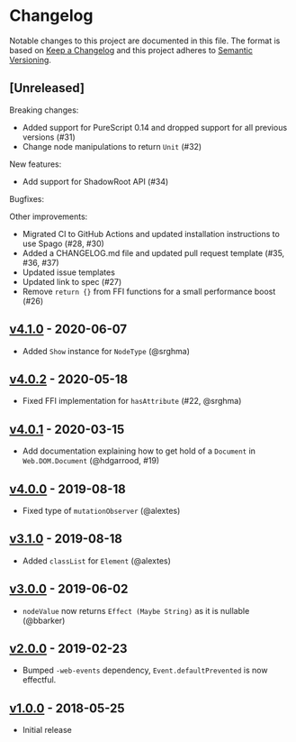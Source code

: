 # Changelog

Notable changes to this project are documented in this file. The format is based on [Keep a Changelog](https://keepachangelog.com/en/1.0.0/) and this project adheres to [Semantic Versioning](https://semver.org/spec/v2.0.0.html).

## [Unreleased]

Breaking changes:
- Added support for PureScript 0.14 and dropped support for all previous versions (#31)
- Change node manipulations to return `Unit` (#32)

New features:
- Add support for ShadowRoot API (#34)

Bugfixes:

Other improvements:
- Migrated CI to GitHub Actions and updated installation instructions to use Spago (#28, #30)
- Added a CHANGELOG.md file and updated pull request template (#35, #36, #37)
- Updated issue templates
- Updated link to spec (#27)
- Remove `return {}` from FFI functions for a small performance boost (#26)

## [v4.1.0](https://github.com/purescript-web/purescript-web-dom/releases/tag/v4.1.0) - 2020-06-07

- Added `Show` instance for `NodeType` (@srghma)

## [v4.0.2](https://github.com/purescript-web/purescript-web-dom/releases/tag/v4.0.2) - 2020-05-18

- Fixed FFI implementation for `hasAttribute` (#22, @srghma)

## [v4.0.1](https://github.com/purescript-web/purescript-web-dom/releases/tag/v4.0.1) - 2020-03-15

- Add documentation explaining how to get hold of a `Document` in `Web.DOM.Document` (@hdgarrood, #19)

## [v4.0.0](https://github.com/purescript-web/purescript-web-dom/releases/tag/v4.0.0) - 2019-08-18

- Fixed type of `mutationObserver` (@alextes)

## [v3.1.0](https://github.com/purescript-web/purescript-web-dom/releases/tag/v3.1.0) - 2019-08-18

- Added `classList` for `Element` (@alextes)

## [v3.0.0](https://github.com/purescript-web/purescript-web-dom/releases/tag/v3.0.0) - 2019-06-02

- `nodeValue` now returns `Effect (Maybe String)` as it is nullable (@bbarker)

## [v2.0.0](https://github.com/purescript-web/purescript-web-dom/releases/tag/v2.0.0) - 2019-02-23

- Bumped `-web-events` dependency, `Event.defaultPrevented` is now effectful.

## [v1.0.0](https://github.com/purescript-web/purescript-web-dom/releases/tag/v1.0.0) - 2018-05-25

- Initial release
